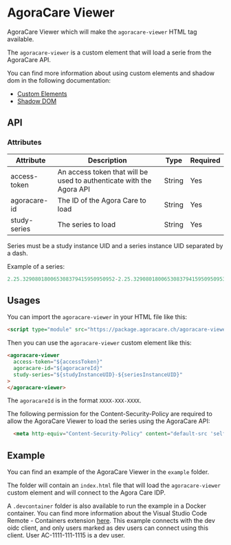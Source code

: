 # AgoraCare Viewer

AgoraCare Viewer which will make the `agoracare-viewer` HTML tag available.

The `agoracare-viewer` is a custom element that will load a serie from the AgoraCare API.

You can find more information about using custom elements and shadow dom in the following documentation:

- [Custom Elements](https://developer.mozilla.org/en-US/docs/Web/API/Web_components/Using_custom_elements)
- [Shadow DOM](https://developer.mozilla.org/en-US/docs/Web/API/Web_components/Using_shadow_DOM)

## API

### Attributes

| Attribute     | Description   | Type   | Required |
| ------------- | ------------- | ------ | -------- |
| access-token  | An access token that will be used to authenticate with the Agora API | String | Yes |
| agoracare-id  | The ID of the Agora Care to load | String | Yes |
| study-series  | The series to load | String | Yes |

Series must be a study instance UID and a series instance UID separated by a dash.

Example of a series:

```javascript
2.25.329080180065308379415950950952-2.25.329080180065308379415950950953
```

## Usages

You can import the `agoracare-viewer` in your HTML file like this:

```html
<script type="module" src="https://package.agoracare.ch/agoracare-viewer.min.js"></script>
```

Then you can use the `agoracare-viewer` custom element like this:

```html
<agoracare-viewer
  access-token="${accessToken}"
  agoracare-id="${agoracareId}"
  study-series="${studyInstanceUID}-${seriesInstanceUID}"
>
</agoracare-viewer>
```

The `agoracareId` is in the format `XXXX-XXX-XXXX`.

The following permission for the Content-Security-Policy are required to allow the AgoraCare Viewer to load the series using the AgoraCare API:

```html
  <meta http-equiv="Content-Security-Policy" content="default-src 'self' *.agoracare.ch; script-src-elem https://package.agoracare.ch; img-src blob:; style-src 'self' https://package.agoracare.ch;" />
``````

## Example

You can find an example of the AgoraCare Viewer in the `example` folder.

The folder will contain an `index.html` file that will load the `agoracare-viewer` custom element and will connect to the Agora Care IDP.

A `.devcontainer` folder is also available to run the example in a Docker container. You can find more information about the Visual Studio Code Remote - Containers extension [here](https://code.visualstudio.com/docs/remote/containers). This example connects with the dev oidc client, and only users marked as dev users can connect using this client. User AC-1111-111-1115 is a dev user.
